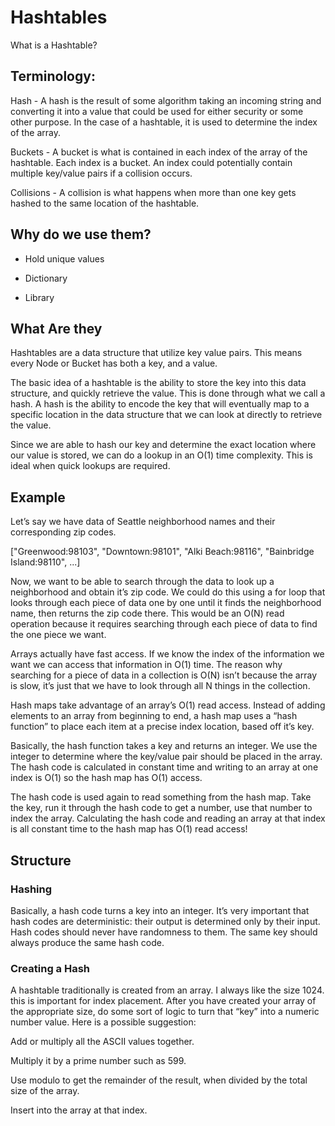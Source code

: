 # Hashtables

What is a Hashtable?

## Terminology:

Hash - A hash is the result of some algorithm taking an incoming string and converting it into a value that could be used for either security or some other purpose. In the case of a hashtable, it is used to determine the index of the array.

Buckets - A bucket is what is contained in each index of the array of the hashtable. Each index is a bucket. An index could potentially contain multiple key/value pairs if a collision occurs.

Collisions - A collision is what happens when more than one key gets hashed to the same location of the hashtable.

## Why do we use them?

- Hold unique values

- Dictionary

- Library

## What Are they

Hashtables are a data structure that utilize key value pairs. This means every Node or Bucket has both a key, and a value.

The basic idea of a hashtable is the ability to store the key into this data structure, and quickly retrieve the value. This is done through what we call a hash. A hash is the ability to encode the key that will eventually map to a specific location in the data structure that we can look at directly to retrieve the value.

Since we are able to hash our key and determine the exact location where our value is stored, we can do a lookup in an O(1) time complexity. This is ideal when quick lookups are required.

## Example

Let’s say we have data of Seattle neighborhood names and their corresponding zip codes.

["Greenwood:98103", "Downtown:98101", "Alki Beach:98116", "Bainbridge Island:98110", ...]

Now, we want to be able to search through the data to look up a neighborhood and obtain it’s zip code. We could do this using a for loop that looks through each piece of data one by one until it finds the neighborhood name, then returns the zip code there. This would be an O(N) read operation because it requires searching through each piece of data to find the one piece we want.

Arrays actually have fast access. If we know the index of the information we want we can access that information in O(1) time. The reason why searching for a piece of data in a collection is O(N) isn’t because the array is slow, it’s just that we have to look through all N things in the collection.

Hash maps take advantage of an array’s O(1) read access. Instead of adding elements to an array from beginning to end, a hash map uses a “hash function” to place each item at a precise index location, based off it’s key.

Basically, the hash function takes a key and returns an integer. We use the integer to determine where the key/value pair should be placed in the array. The hash code is calculated in constant time and writing to an array at one index is O(1) so the hash map has O(1) access.

The hash code is used again to read something from the hash map. Take the key, run it through the hash code to get a number, use that number to index the array. Calculating the hash code and reading an array at that index is all constant time to the hash map has O(1) read access!

## Structure

### Hashing

Basically, a hash code turns a key into an integer. It’s very important that hash codes are deterministic: their output is determined only by their input. Hash codes should never have randomness to them. The same key should always produce the same hash code.

### Creating a Hash

A hashtable traditionally is created from an array. I always like the size 1024. this is important for index placement. After you have created your array of the appropriate size, do some sort of logic to turn that “key” into a numeric number value. Here is a possible suggestion:

Add or multiply all the ASCII values together.

Multiply it by a prime number such as 599.

Use modulo to get the remainder of the result, when divided by the total size of the array.

Insert into the array at that index.